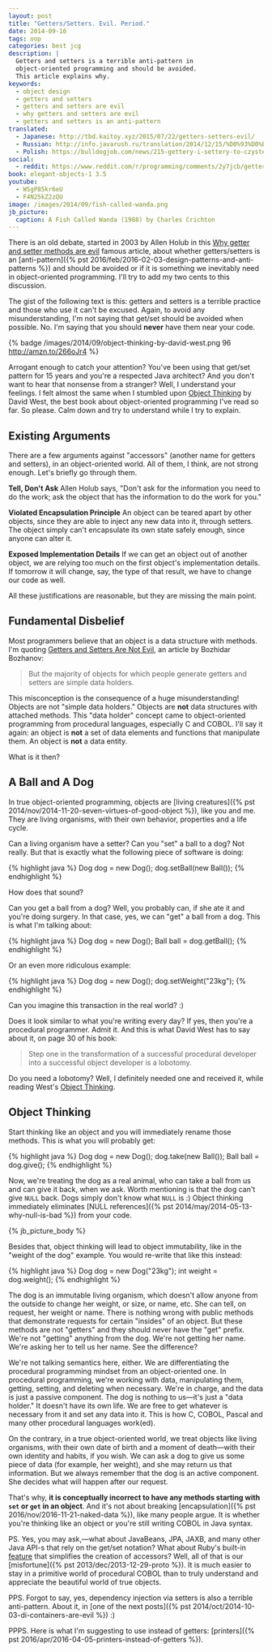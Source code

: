 ```yaml
---
layout: post
title: "Getters/Setters. Evil. Period."
date: 2014-09-16
tags: oop
categories: best jcg
description: |
  Getters and setters is a terrible anti-pattern in
  object-oriented programming and should be avoided.
  This article explains why.
keywords:
  - object design
  - getters and setters
  - getters and setters are evil
  - why getters and setters are evil
  - getters and setters is an anti-pattern
translated:
  - Japanese: http://tbd.kaitoy.xyz/2015/07/22/getters-setters-evil/
  - Russian: http://info.javarush.ru/translation/2014/12/15/%D0%93%D0%B5%D1%82%D1%82%D0%B5%D1%80%D1%8B-%D0%A1%D0%B5%D1%82%D1%82%D0%B5%D1%80%D1%8B-%D0%97%D0%BB%D0%BE-%D0%98-%D1%82%D0%BE%D1%87%D0%BA%D0%B0-.html
  - Polish: https://bulldogjob.com/news/215-gettery-i-settery-to-czyste-zlo-kropka
social:
  - reddit: https://www.reddit.com/r/programming/comments/2y7jcb/getterssetters_evil_period/
book: elegant-objects-1 3.5
youtube:
  - WSgP85kr6eU
  - F4N25kZ2zQU
image: /images/2014/09/fish-called-wanda.png
jb_picture:
  caption: A Fish Called Wanda (1988) by Charles Crichton
---
```


There is an old debate, started in 2003 by Allen Holub
in this [Why getter and setter methods are evil](http://www.javaworld.com/article/2073723/core-java/why-getter-and-setter-methods-are-evil.html)
famous article, about whether getters/setters is an
[anti-pattern]({% pst 2016/feb/2016-02-03-design-patterns-and-anti-patterns %})
and should be avoided or if it is something we inevitably need in object-oriented
programming. I'll try to add my two cents to this discussion.

The gist of the following text is this: getters and setters is
a terrible practice and those who use it can't be excused.
Again, to avoid any misunderstanding, I'm not saying that get/set should be avoided when possible.
No. I'm saying that you should **never** have them near your code.

<!--more-->

{% badge /images/2014/09/object-thinking-by-david-west.png 96 http://amzn.to/266oJr4 %}

Arrogant enough to catch your attention? You've been using
that get/set pattern for 15 years and you're a respected Java architect?
And you don't want to hear that nonsense from a stranger? Well, I understand
your feelings. I felt almost the same when I stumbled upon
[Object Thinking](http://amzn.to/266oJr4)
by David West, the best book about object-oriented programming I've read so far.
So please. Calm down and try to understand while I try to explain.

## Existing Arguments

There are a few arguments against "accessors"
(another name for getters and setters), in an object-oriented world.
All of them, I think, are not strong enough. Let's briefly go
through them.

**Tell, Don't Ask**
Allen Holub says, "Don't ask for the information
you need to do the work; ask the object that has the information
to do the work for you."

**Violated Encapsulation Principle**
An object can be teared apart by other objects, since they
are able to inject any new data into it, through setters. The object simply
can't encapsulate its own state safely enough, since anyone
can alter it.

**Exposed Implementation Details**
If we can get an object out
of another object, we are relying too much on the first object's implementation
details. If tomorrow it will change, say, the type of that result,
we have to change our code as well.

All these justifications are reasonable, but they are missing the main point.

## Fundamental Disbelief

Most programmers believe that an object is a data structure with methods.
I'm quoting [Getters and Setters Are Not Evil](http://java.dzone.com/articles/getters-and-setters-are-not),
an article by Bozhidar Bozhanov:

> But the majority of objects for which people generate getters
and setters are simple data holders.

This misconception is the consequence of a huge misunderstanding!
Objects are not "simple data holders." Objects are **not** data structures
with attached methods. This "data holder" concept came to object-oriented programming
from procedural languages, especially C and COBOL.
I'll say it again: an object is **not** a set of data elements
and functions that manipulate them. An object is **not** a data entity.

What is it then?

## A Ball and A Dog

In true object-oriented programming, objects are
[living creatures]({% pst 2014/nov/2014-11-20-seven-virtues-of-good-object %}),
like you and me. They are living organisms,
with their own behavior, properties and a life cycle.

Can a living organism have a setter?
Can you "set" a ball to a dog? Not really.
But that is exactly what the following piece of software is doing:

{% highlight java %}
Dog dog = new Dog();
dog.setBall(new Ball());
{% endhighlight %}

How does that sound?

Can you get a ball from a dog? Well, you probably can,
if she ate it and you're doing surgery. In that case, yes, we can "get" a ball from a dog. This is what
I'm talking about:

{% highlight java %}
Dog dog = new Dog();
Ball ball = dog.getBall();
{% endhighlight %}

Or an even more ridiculous example:

{% highlight java %}
Dog dog = new Dog();
dog.setWeight("23kg");
{% endhighlight %}

Can you imagine this transaction in the real world? :)

Does it look similar to what you're writing every day? If yes,
then you're a procedural programmer. Admit it. And this is what
David West has to say about it, on page 30 of his book:

> Step one in the transformation of a successful procedural developer
into a successful object developer is a lobotomy.

Do you need a lobotomy? Well, I definitely needed one and received it, while
reading West's [Object Thinking](http://amzn.to/266oJr4).

## Object Thinking

Start thinking like an object and you will immediately rename those methods.
This is what you will probably get:

{% highlight java %}
Dog dog = new Dog();
dog.take(new Ball());
Ball ball = dog.give();
{% endhighlight %}

Now, we're treating the dog as a real animal, who can take a ball from us
and can give it back, when we ask. Worth mentioning is that the
dog can't give `NULL` back. Dogs simply don't know what `NULL` is :)
Object thinking immediately eliminates
[NULL references]({% pst 2014/may/2014-05-13-why-null-is-bad %})
from your code.

{% jb_picture_body %}

Besides that, object thinking will lead to object immutability, like in
the "weight of the dog" example. You would re-write that like this instead:

{% highlight java %}
Dog dog = new Dog("23kg");
int weight = dog.weight();
{% endhighlight %}

The dog is an immutable living organism, which doesn't allow anyone from
the outside to change her weight, or size, or name, etc. She can tell, on
request, her weight or name. There is nothing wrong with public
methods that demonstrate requests for certain "insides" of an object. But these
methods are not "getters" and they should never have the "get" prefix. We're
not "getting" anything from the dog. We're not getting her name. We're asking
her to tell us her name. See the difference?

We're not talking semantics here, either. We are differentiating the procedural
programming mindset from an object-oriented one. In procedural programming,
we're working with data, manipulating them, getting, setting,
and deleting when necessary. We're in charge, and the data is just a passive component.
The dog is nothing to us&mdash;it's just a "data holder."
It doesn't have its own life. We are free
to get whatever is necessary from it and set any data into it.
This is how C, COBOL, Pascal and many other procedural languages work(ed).

On the contrary, in a true object-oriented world, we treat objects like
living organisms, with their own date of birth and a moment of death&mdash;with their own identity and habits, if you wish. We can ask a dog to
give us some piece of data (for example, her weight), and she may
return us that information. But we always remember that the dog is
an active component. She decides what will happen after our request.

That's why, **it is conceptually incorrect to have any methods starting
with `set` or `get` in an object**. And it's not about breaking
[encapsulation]({% pst 2016/nov/2016-11-21-naked-data %}), like
many people argue. It is whether you're thinking like an object
or you're still writing COBOL in Java syntax.

PS. Yes, you may ask,&mdash;what about JavaBeans, JPA, JAXB, and many other
Java API-s that rely on the get/set notation? What about Ruby's built-in
[feature](http://ruby-doc.org/docs/ruby-doc-bundle/UsersGuide/rg/accessors.html)
that simplifies the creation of accessors? Well, all of that is our
[misfortune]({% pst 2013/dec/2013-12-29-proto %}).
It is much easier to stay in a primitive world of procedural COBOL than to
truly understand and appreciate the beautiful world of true objects.

PPS. Forgot to say, yes, dependency injection via setters is also
a terrible anti-pattern. About it, in
[one of the next posts]({% pst 2014/oct/2014-10-03-di-containers-are-evil %}) :)

PPPS. Here is what I'm suggesting to use instead of getters:
[printers]({% pst 2016/apr/2016-04-05-printers-instead-of-getters %}).
